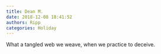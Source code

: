 ```yaml
---
title: Dean M.
date: 2018-12-08 18:41:52
authors: Ripp
categories: Holiday
---
```


 What a tangled web we weave, when we practice to deceive.